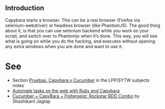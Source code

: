 ## Introduction
Capybara starts a browser. This can be a real browser (Firefox via selenium-webdriver) or headless browser (like PhantomJS). The good thing about it, is that you can use selenium backend while you work on your script, and switch over to Phantomjs when it’s done. This way, you will see what is going on while you do the hacking, and executes without opening any extra windows when you are done and want to use it.

# See

* Section [Pruebas. Capybara y Cucumber](http://crguezl.github.io/apuntes-ruby/) in the LPP/SYTW subjects notes
* [Automate tasks on the web with Ruby and Capybara](https://www.amberbit.com/blog/2014/2/12/automate-tasks-on-the-web-with-ruby-and-capybara/)
* [Cucumber + CapyBara + Poltergeist: Rockstar BDD Combo](http://shashikantjagtap.net/cucumber-capybara-poltergeist-rockstar-bdd-combo/) by Shashikant Jagtap
